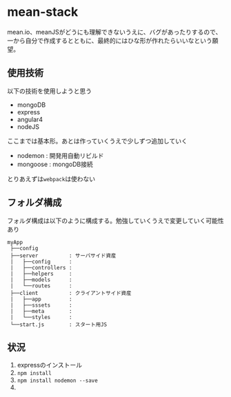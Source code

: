 # mean-stack

mean.io、meanJSがどうにも理解できないうえに、バグがあったりするので、一から自分で作成するとともに、最終的にはひな形が作れたらいいなという願望。

## 使用技術

以下の技術を使用しようと思う

- mongoDB
- express
- angular4
- nodeJS

ここまでは基本形。あとは作っていくうえで少しずつ追加していく

- nodemon   : 開発用自動リビルド
- mongoose  : mongoDB接続


とりあえずは`webpack`は使わない

## フォルダ構成

フォルダ構成は以下のように構成する。勉強していくうえで変更していく可能性あり

```
myApp
 ├──config
 ├──server          : サーバサイド資産
 |   ├──config      :
 |   ├──controllers :
 |   ├──helpers     :
 |   ├──models      :
 |   └──routes      :
 ├──client          : クライアントサイド資産
 |   ├──app         :
 |   ├──sssets      :
 |   ├──meta        :
 |   └──styles      :
 └──start.js        : スタート用JS
```
 
## 状況

1. expressのインストール
1. `npm install`
1. `npm install nodemon --save`
1. 
